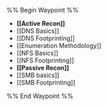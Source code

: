 %% Begin Waypoint %%
- **[[Active Recon]]**
- [[DNS Basics]]
- [[DNS Footprinting]]
- [[Enumeration Methodology]]
- [[NFS Basics]]
- [[NFS Footprinting]]
- **[[Passive Recon]]**
- [[SMB basics]]
- [[SMB Footprinting]]

%% End Waypoint %%
